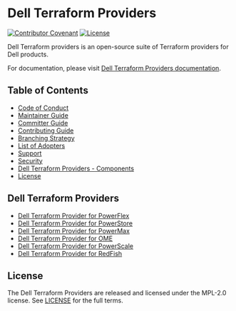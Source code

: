 <!--
Copyright (c) 2022 Dell Inc., or its subsidiaries. All Rights Reserved.

Licensed under the Mozilla Public License Version 2.0 (the "License");
you may not use this file except in compliance with the License.
You may obtain a copy of the License at

    http://mozilla.org/MPL/2.0/


Unless required by applicable law or agreed to in writing, software
distributed under the License is distributed on an "AS IS" BASIS,
WITHOUT WARRANTIES OR CONDITIONS OF ANY KIND, either express or implied.
See the License for the specific language governing permissions and
limitations under the License.
-->

# Dell Terraform Providers

[![Contributor Covenant](https://img.shields.io/badge/Contributor%20Covenant-v2.0%20adopted-ff69b4.svg)](docs/CODE_OF_CONDUCT.md)
[![License](https://img.shields.io/badge/License-MPL_2.0-blue.svg)](LICENSE)

Dell Terraform providers is an open-source suite of Terraform providers for Dell products.

For documentation, please visit [Dell Terraform Providers documentation](https://dell.github.io/terraform-docs/).

## Table of Contents

* [Code of Conduct](./docs/CODE_OF_CONDUCT.md)
* [Maintainer Guide](./docs/MAINTAINER_GUIDE.md)
* [Committer Guide](./docs/COMMITTER_GUIDE.md)
* [Contributing Guide](./docs/CONTRIBUTING.md)
* [Branching Strategy](./docs/BRANCHING.md)
* [List of Adopters](./docs/ADOPTERS.md)
* [Support](./docs/SUPPORT.md)
* [Security](./docs/SECURITY.md)
* [Dell Terraform Providers - Components](#dell-terraform-providers)
* [License](#license)

## Dell Terraform Providers
* [Dell Terraform Provider for PowerFlex](https://github.com/dell/terraform-provider-powerflex)
* [Dell Terraform Provider for PowerStore](https://github.com/dell/terraform-provider-powerstore)
* [Dell Terraform Provider for PowerMax](https://github.com/dell/terraform-provider-powermax)
* [Dell Terraform Provider for OME](https://github.com/dell/terraform-provider-ome)
* [Dell Terraform Provider for PowerScale](https://github.com/dell/terraform-provider-powerscale)
* [Dell Terraform Provider for RedFish](https://github.com/dell/terraform-provider-redfish)

## License

The Dell Terraform Providers are released and licensed under the MPL-2.0 license. See [LICENSE](LICENSE) for the full terms.

